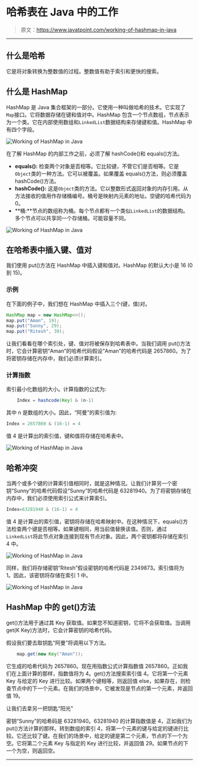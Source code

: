 # 哈希表在 Java 中的工作

> 原文：<https://www.javatpoint.com/working-of-hashmap-in-java>

* * *

## 什么是哈希

它是将对象转换为整数值的过程。整数值有助于索引和更快的搜索。

## 什么是 HashMap

HashMap 是 Java 集合框架的一部分。它使用一种叫做哈希的技术。它实现了`Map`接口。它将数据存储在键和值对中。HashMap 包含一个节点数组，节点表示为一个类。它在内部使用数组和`LinkedList`数据结构来存储键和值。HashMap 中有四个字段。

![Working of HashMap in Java](../img/660403c9a8381cf92975acdfc79f35d2.png)

在了解 HashMap 的内部工作之前，必须了解 hashCode()和 equals()方法。

*   **equals():** 检查两个对象是否相等。它比较键，不管它们是否相等。它是`Object`类的一种方法。它可以被覆盖。如果覆盖 equals()方法，则必须覆盖 hashCode()方法。
*   **hashCode():** 这是`Object`类的方法。它以整数形式返回对象的内存引用。从方法接收的值用作存储桶编号。桶号是映射内元素的地址。空键的哈希代码为 0。
*   **桶:**节点的数组称为桶。每个节点都有一个类似`LinkedList`的数据结构。多个节点可以共享同一个存储桶。可能容量不同。

![Working of HashMap in Java](../img/3b7f595fe7f180f62cdeca29f7a1c6b0.png)

## 在哈希表中插入键、值对

我们使用 put()方法在 HashMap 中插入键和值对。HashMap 的默认大小是 16 (0 到 15)。

### 示例

在下面的例子中，我们想在 HashMap 中插入三个(键，值)对。

```java
HashMap map = new HashMap<>();
map.put("Aman", 19);
map.put("Sunny", 29);
map.put("Ritesh", 39); 
```

让我们看看在哪个索引处，键、值对将被保存到哈希表中。当我们调用 put()方法时，它会计算密钥“Aman”的哈希代码假设“Aman”的哈希代码是 2657860。为了将密钥存储在内存中，我们必须计算索引。

### 计算指数

索引最小化数组的大小。计算指数的公式为:

```java
	Index = hashcode(Key) & (n-1)

```

其中 n 是数组的大小。因此，“阿曼”的索引值为:

```java
Index = 2657860 & (16-1) = 4

```

值 4 是计算出的索引值，键和值将存储在哈希表中。

![Working of HashMap in Java](../img/59b83cdc7061153f9e8260834c7a1312.png)

## 哈希冲突

当两个或多个键的计算索引值相同时，就是这种情况。让我们计算另一个密钥“Sunny”的哈希代码假设“Sunny”的哈希代码是 63281940。为了将密钥存储在内存中，我们必须使用索引公式来计算索引。

```java
Index=63281940 & (16-1) = 4

```

值 4 是计算出的索引值，密钥将存储在哈希映射中。在这种情况下，equals()方法检查两个键是否相等。如果键相同，用当前值替换该值。否则，通过`LinkedList`将此节点对象连接到现有节点对象。因此，两个密钥都将存储在索引 4 中。

![Working of HashMap in Java](../img/bf7ae37cd63072190496d8605157d177.png)

同样，我们将存储密钥“Ritesh”假设密钥的哈希代码是 2349873。索引值将为 1。因此，该密钥将存储在索引 1 中。

![Working of HashMap in Java](../img/9265dc7a56cacdb0509f133f03fb9a7e.png)

## HashMap 中的 get()方法

get()方法用于通过其 Key 获取值。如果您不知道密钥，它将不会获取值。当调用 get(K Key)方法时，它会计算密钥的哈希代码。

假设我们要去取钥匙“阿曼”将调用以下方法。

```java
	map.get(new Key("Aman"));

```

它生成的哈希代码为 2657860。现在用指数公式计算指数值 2657860。正如我们在上面计算的那样，指数值将为 4。get()方法搜索索引值 4。它将第一个元素 Key 与给定的 Key 进行比较。如果两个键相等，则返回值 else，如果存在，则检查节点中的下一个元素。在我们的场景中，它被发现是节点的第一个元素，并返回值 19。

让我们去拿另一把钥匙“阳光”

密钥“Sunny”的哈希码是 63281940。63281940 的计算指数值是 4，正如我们为 put()方法计算的那样。转到数组的索引 4，将第一个元素的键与给定的键进行比较。它还比较了键。在我们的场景中，给定的键是第二个元素，节点的下一个为空。它将第二个元素 Key 与指定的 Key 进行比较，并返回值 29。如果节点的下一个为空，则返回空。

* * *